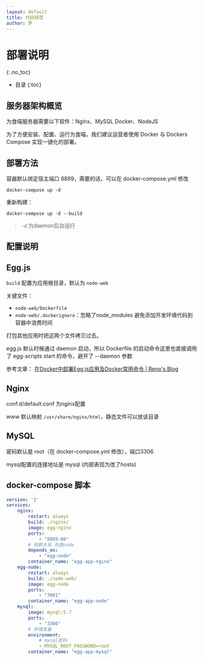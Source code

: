 ```yaml
---
layout: default
title: 代码规范
author: 罗
---
```


# 部署说明
{:.no_toc}

* 目录
{:toc}

## 服务器架构概览

为食喵服务器需要以下软件：Nginx、MySQL Docker、NodeJS

为了方便安装、配置、运行为食喵，我们建议运营者使用 Docker 与 Dockers Compose 实现一键化的部署。

## 部署方法

容器默认绑定宿主端口 8889，需要的话，可以在 docker-compose.yml 修改

```
docker-compose up -d
```

重新构建：

```
docker-compose up -d --build
```

> `-d` 为daemon后台运行

## 配置说明

## Egg.js

`build` 配置为应用根目录，默认为 `node-web`

关键文件：

- `node-web/Dockerfile`
- `node-web/.dockerignore`：忽略了node_modules 避免添加开发环境代码到容器中浪费时间

打包其他应用时把这两个文件拷贝过去。

egg.js 默认时候通过 daemon 启动，所以 Dockerfile 的启动命令这里也直接调用了 egg-scripts start 的命令，避开了 --daemon 参数

参考文章：
[在Docker中部署Egg.js应用及Docker常用命令 | Reno's Blog](https://beautycss.net/2018/06/06/deploy-eggjs-app-with-docker/)

## Nginx

conf.d/default.conf 为nginx配置

www 默认映射 `/usr/share/nginx/html`，静态文件可以放该目录

## MySQL

密码默认是 root（在 docker-compose.yml 修改），端口3306

mysql配置的连接地址是 mysql (内部表现为改了hosts)

## docker-compose 脚本

```yaml
version: '2'
services:
    nginx:
        restart: always
        build: ./nginx/
        image: egg-nginx
        ports:
            - "8889:80"
        # 依赖关系 先跑node
        depends_on:
            - "egg-node"
        container_name: "egg-app-nginx"
    egg-node:
        restart: always
        build: ./node-web/
        image: egg-node
        ports:
            - "7001"
        container_name: "egg-app-node"
    mysql:
        image: mysql:5.7
        ports:
            - "3306"
        # 环境变量
        environment:
            # mysql密码
            - MYSQL_ROOT_PASSWORD=root
        container_name: "egg-app-mysql"
```